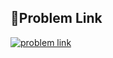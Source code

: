 ## 🔗Problem Link
[![problem link](https://codeforces.org/s/71554/images/codeforces-sponsored-by-ton.png)](https://codeforces.com/problemset/problem/144/A)